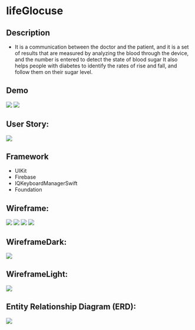 # lifeGlocuse

## Description
- It is a communication between the doctor and the patient, and it is a set of results that are measured by analyzing the blood through the device, and the number is entered to detect the state of blood sugar
 It also helps people with diabetes to identify the rates of rise and fall, and follow them on their sugar level.


## Demo

![](LightLG.gif)
![](DarkLG.gif)

## User Story:
![](userstory.png)


## Framework
- UIKit
- Firebase
- IQKeyboardManagerSwift
- Foundation


## Wireframe:

![](wireframe1.png)
![](wireframe2.png)
![](wireframe3.png)
![](wireframe4.png)

## WireframeDark:

![](wireframeDark.png)

## WireframeLight:

![](wireframeLight.png)

## Entity Relationship Diagram (ERD):

![](erd.png)


